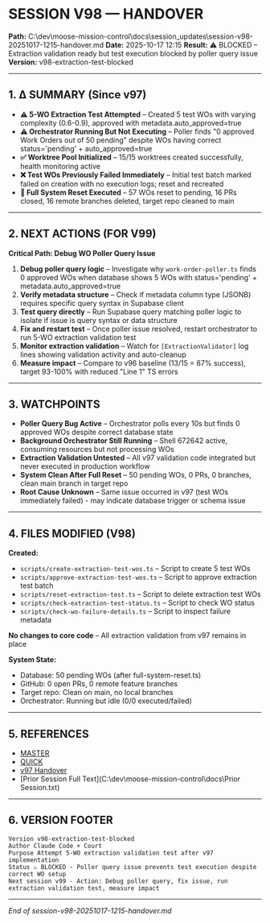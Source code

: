 # SESSION V98 — HANDOVER
**Path:** C:\dev\moose-mission-control\docs\session_updates\session-v98-20251017-1215-handover.md
**Date:** 2025-10-17 12:15
**Result:** ⚠️ BLOCKED – Extraction validation ready but test execution blocked by poller query issue
**Version:** v98-extraction-test-blocked

---

## 1. Δ SUMMARY (Since v97)

- **⚠️ 5-WO Extraction Test Attempted** – Created 5 test WOs with varying complexity (0.6-0.9), approved with metadata.auto_approved=true
- **⚠️ Orchestrator Running But Not Executing** – Poller finds "0 approved Work Orders out of 50 pending" despite WOs having correct status='pending' + auto_approved=true
- **✅ Worktree Pool Initialized** – 15/15 worktrees created successfully, health monitoring active
- **❌ Test WOs Previously Failed Immediately** – Initial test batch marked failed on creation with no execution logs; reset and recreated
- **🔄 Full System Reset Executed** – 57 WOs reset to pending, 16 PRs closed, 16 remote branches deleted, target repo cleaned to main

---

## 2. NEXT ACTIONS (FOR V99)

**Critical Path: Debug WO Poller Query Issue**

1. **Debug poller query logic** – Investigate why `work-order-poller.ts` finds 0 approved WOs when database shows 5 WOs with status='pending' + metadata.auto_approved=true
2. **Verify metadata structure** – Check if metadata column type (JSONB) requires specific query syntax in Supabase client
3. **Test query directly** – Run Supabase query matching poller logic to isolate if issue is query syntax or data structure
4. **Fix and restart test** – Once poller issue resolved, restart orchestrator to run 5-WO extraction validation test
5. **Monitor extraction validation** – Watch for `[ExtractionValidator]` log lines showing validation activity and auto-cleanup
6. **Measure impact** – Compare to v96 baseline (13/15 = 87% success), target 93-100% with reduced "Line 1" TS errors

---

## 3. WATCHPOINTS

- **Poller Query Bug Active** – Orchestrator polls every 10s but finds 0 approved WOs despite correct database state
- **Background Orchestrator Still Running** – Shell 672642 active, consuming resources but not processing WOs
- **Extraction Validation Untested** – All v97 validation code integrated but never executed in production workflow
- **System Clean After Full Reset** – 50 pending WOs, 0 PRs, 0 branches, clean main branch in target repo
- **Root Cause Unknown** – Same issue occurred in v97 (test WOs immediately failed) - may indicate database trigger or schema issue

---

## 4. FILES MODIFIED (V98)

**Created:**
- `scripts/create-extraction-test-wos.ts` – Script to create 5 test WOs
- `scripts/approve-extraction-test-wos.ts` – Script to approve extraction test batch
- `scripts/reset-extraction-test.ts` – Script to delete extraction test WOs
- `scripts/check-extraction-test-status.ts` – Script to check WO status
- `scripts/check-wo-failure-details.ts` – Script to inspect failure metadata

**No changes to core code** – All extraction validation from v97 remains in place

**System State:**
- Database: 50 pending WOs (after full-system-reset.ts)
- GitHub: 0 open PRs, 0 remote feature branches
- Target repo: Clean on main, no local branches
- Orchestrator: Running but idle (0/0 executed/failed)

---

## 5. REFERENCES

- [MASTER](C:\dev\moose-mission-control\docs\session_updates\SESSION_HANDOVER_MASTER.md)
- [QUICK](C:\dev\moose-mission-control\docs\session_updates\SESSION_START_QUICK.md)
- [v97 Handover](C:\dev\moose-mission-control\docs\session_updates\session-v97-20251017-1200-handover.md)
- [Prior Session Full Text](C:\dev\moose-mission-control\docs\Prior Session.txt)

---

## 6. VERSION FOOTER
```
Version v98-extraction-test-blocked
Author Claude Code + Court
Purpose Attempt 5-WO extraction validation test after v97 implementation
Status ⚠️ BLOCKED - Poller query issue prevents test execution despite correct WO setup
Next session v99 - Action: Debug poller query, fix issue, run extraction validation test, measure impact
```
---
*End of session-v98-20251017-1215-handover.md*
